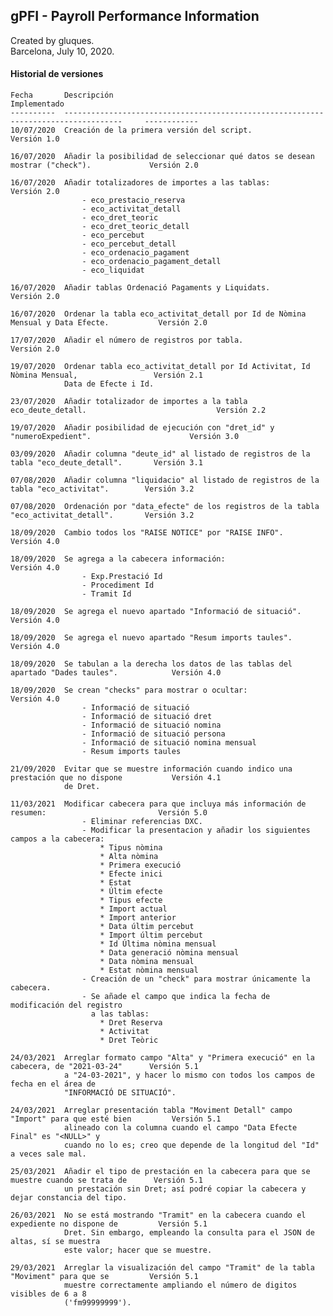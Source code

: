 ## gPFI - Payroll Performance Information

Created by gluques.  
Barcelona, July 10, 2020.

#### Historial de versiones

    Fecha       Descripción                                                                             Implementado
    ----------  -----------------------------------------------------------------------------------     ------------
    10/07/2020  Creación de la primera versión del script.                                              Versión 1.0
    
    16/07/2020  Añadir la posibilidad de seleccionar qué datos se desean mostrar ("check").             Versión 2.0
    
    16/07/2020  Añadir totalizadores de importes a las tablas:                                          Versión 2.0
                    - eco_prestacio_reserva 
                    - eco_activitat_detall  
                    - eco_dret_teoric   
                    - eco_dret_teoric_detall    
                    - eco_percebut  
                    - eco_percebut_detall   
                    - eco_ordenacio_pagament    
                    - eco_ordenacio_pagament_detall 
                    - eco_liquidat                          
                    
    16/07/2020  Añadir tablas Ordenació Pagaments y Liquidats.                                          Versión 2.0
    
    16/07/2020  Ordenar la tabla eco_activitat_detall por Id de Nòmina Mensual y Data Efecte.           Versión 2.0
    
    17/07/2020  Añadir el número de registros por tabla.                                                Versión 2.0    
    
    19/07/2020  Ordenar tabla eco_activitat_detall por Id Activitat, Id Nòmina Mensual,                 Versión 2.1
                Data de Efecte i Id.        
                
    23/07/2020  Añadir totalizador de importes a la tabla eco_deute_detall.                             Versión 2.2                
                
    19/07/2020  Añadir posibilidad de ejecución con "dret_id" y "numeroExpedient".                      Versión 3.0
    
    03/09/2020  Añadir columna "deute_id" al listado de registros de la tabla "eco_deute_detall".       Versión 3.1
    
    07/08/2020  Añadir columna "liquidacio" al listado de registros de la tabla "eco_activitat".        Versión 3.2
    
    07/08/2020  Ordenación por "data_efecte" de los registros de la tabla "eco_activitat_detall".       Versión 3.2
    
    18/09/2020  Cambio todos los "RAISE NOTICE" por "RAISE INFO".                                       Versión 4.0
    
    18/09/2020  Se agrega a la cabecera información:                                                    Versión 4.0
                    - Exp.Prestació Id 
                    - Procediment Id
                    - Tramit Id
                    
    18/09/2020  Se agrega el nuevo apartado "Informació de situació".                                   Versión 4.0
    
    18/09/2020  Se agrega el nuevo apartado "Resum imports taules".                                     Versión 4.0
    
    18/09/2020  Se tabulan a la derecha los datos de las tablas del apartado "Dades taules".            Versión 4.0
    
    18/09/2020  Se crean "checks" para mostrar o ocultar:                                               Versión 4.0
                    - Informació de situació                    
                    - Informació de situació dret
                    - Informació de situació nomina
                    - Informació de situació persona
                    - Informació de situació nomina mensual                    
                    - Resum imports taules
                    
    21/09/2020  Evitar que se muestre información cuando indico una prestación que no dispone           Versión 4.1
                de Dret.  
    
    11/03/2021  Modificar cabecera para que incluya más información de resumen:                         Versión 5.0
                    - Eliminar referencias DXC.
                    - Modificar la presentacion y añadir los siguientes campos a la cabecera:
                        * Tipus nòmina
                        * Alta nòmina
                        * Primera execució
                        * Efecte inici
                        * Estat
                        * Últim efecte
                        * Tipus efecte
                        * Import actual
                        * Import anterior
                        * Data últim percebut 
                        * Import últim percebut
                        * Id Última nòmina mensual
                        * Data generació nòmina mensual
                        * Data nòmina mensual
                        * Estat nòmina mensual
                    - Creación de un "check" para mostrar únicamente la cabecera. 
                    - Se añade el campo que indica la fecha de modificación del registro 
                      a las tablas:                    
                        * Dret Reserva                        
                        * Activitat
                        * Dret Teòric
                    
    24/03/2021  Arreglar formato campo "Alta" y "Primera execució" en la cabecera, de "2021-03-24"      Versión 5.1
                a "24-03-2021", y hacer lo mismo con todos los campos de fecha en el área de 
                "INFORMACIÓ DE SITUACIÓ".
    
    24/03/2021  Arreglar presentación tabla "Moviment Detall" campo "Import" para que esté bien         Versión 5.1
                alineado con la columna cuando el campo "Data Efecte Final" es "<NULL>" y 
                cuando no lo es; creo que depende de la longitud del "Id" a veces sale mal.
    
    25/03/2021  Añadir el tipo de prestación en la cabecera para que se muestre cuando se trata de      Versión 5.1
                un prestación sin Dret; así podré copiar la cabecera y dejar constancia del tipo.
                                
    26/03/2021  No se está mostrando "Tramit" en la cabecera cuando el expediente no dispone de         Versión 5.1
                Dret. Sin embargo, empleando la consulta para el JSON de altas, sí se muestra
                este valor; hacer que se muestre.
                
    29/03/2021  Arreglar la visualización del campo "Tramit" de la tabla "Moviment" para que se         Versión 5.1
                muestre correctamente ampliando el número de digitos visibles de 6 a 8 
                ('fm99999999').
                
                
                
                